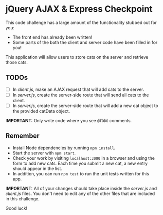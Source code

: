 # jQuery AJAX & Express Checkpoint

This code challenge has a large amount of the functionality stubbed out for you:

* The front end has already been written!
* Some parts of the both the client and server code have been filled in for you!

This application will allow users to store cats on the server and retrieve those cats.

## TODOs

- [ ] In *client.js*, make an AJAX request that will add cats to the server.
- [ ] In *server.js*, create the server-side route that will send all cats to the client.
- [ ] In *server.js*, create the server-side route that will add a new cat object to the provided catData object.

**IMPORTANT:** Only write code where you see `@TODO` comments.

## Remember

- Install Node dependencies by running `npm install`.
- Start the server with `npm start`.
- Check your work by visiting `localhost:3000` in a browser and using the form to add new cats. Each time you submit a new cat, a new entry should appear in the list.
- In addition, you can run `npm test` to run the unit tests written for this app.

**IMPORTANT:** All of your changes should take place inside the *server.js* and *client.js* files. You don't need to edit any of the other files that are included in this challenge.

Good luck!
